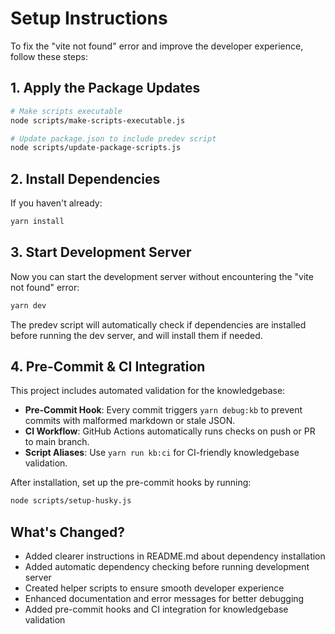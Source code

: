 
# Setup Instructions

To fix the "vite not found" error and improve the developer experience, follow these steps:

## 1. Apply the Package Updates

```bash
# Make scripts executable
node scripts/make-scripts-executable.js

# Update package.json to include predev script
node scripts/update-package-scripts.js
```

## 2. Install Dependencies

If you haven't already:

```bash
yarn install
```

## 3. Start Development Server

Now you can start the development server without encountering the "vite not found" error:

```bash
yarn dev
```

The predev script will automatically check if dependencies are installed before running the dev server, and will install them if needed.

## 4. Pre-Commit & CI Integration

This project includes automated validation for the knowledgebase:

- **Pre-Commit Hook**: Every commit triggers `yarn debug:kb` to prevent commits with malformed markdown or stale JSON.
- **CI Workflow**: GitHub Actions automatically runs checks on push or PR to main branch.
- **Script Aliases**: Use `yarn run kb:ci` for CI-friendly knowledgebase validation.

After installation, set up the pre-commit hooks by running:

```sh
node scripts/setup-husky.js
```

## What's Changed?

- Added clearer instructions in README.md about dependency installation
- Added automatic dependency checking before running development server
- Created helper scripts to ensure smooth developer experience
- Enhanced documentation and error messages for better debugging
- Added pre-commit hooks and CI integration for knowledgebase validation
